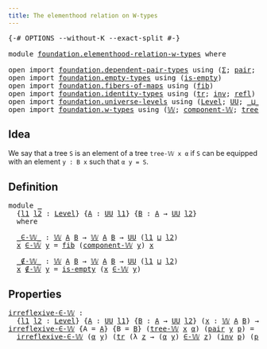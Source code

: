 ```yaml
---
title: The elementhood relation on W-types
---
```


<pre class="Agda"><a id="61" class="Symbol">{-#</a> <a id="65" class="Keyword">OPTIONS</a> <a id="73" class="Pragma">--without-K</a> <a id="85" class="Pragma">--exact-split</a> <a id="99" class="Symbol">#-}</a>

<a id="104" class="Keyword">module</a> <a id="111" href="foundation.elementhood-relation-w-types.html" class="Module">foundation.elementhood-relation-w-types</a> <a id="151" class="Keyword">where</a>

<a id="158" class="Keyword">open</a> <a id="163" class="Keyword">import</a> <a id="170" href="foundation.dependent-pair-types.html" class="Module">foundation.dependent-pair-types</a> <a id="202" class="Keyword">using</a> <a id="208" class="Symbol">(</a><a id="209" href="foundation-core.dependent-pair-types.html#515" class="Record">Σ</a><a id="210" class="Symbol">;</a> <a id="212" href="foundation-core.dependent-pair-types.html#588" class="InductiveConstructor">pair</a><a id="216" class="Symbol">;</a> <a id="218" href="foundation-core.dependent-pair-types.html#605" class="Field">pr1</a><a id="221" class="Symbol">;</a> <a id="223" href="foundation-core.dependent-pair-types.html#617" class="Field">pr2</a><a id="226" class="Symbol">)</a>
<a id="228" class="Keyword">open</a> <a id="233" class="Keyword">import</a> <a id="240" href="foundation.empty-types.html" class="Module">foundation.empty-types</a> <a id="263" class="Keyword">using</a> <a id="269" class="Symbol">(</a><a id="270" href="foundation-core.empty-types.html#1228" class="Function">is-empty</a><a id="278" class="Symbol">)</a>
<a id="280" class="Keyword">open</a> <a id="285" class="Keyword">import</a> <a id="292" href="foundation.fibers-of-maps.html" class="Module">foundation.fibers-of-maps</a> <a id="318" class="Keyword">using</a> <a id="324" class="Symbol">(</a><a id="325" href="foundation-core.fibers-of-maps.html#994" class="Function">fib</a><a id="328" class="Symbol">)</a>
<a id="330" class="Keyword">open</a> <a id="335" class="Keyword">import</a> <a id="342" href="foundation.identity-types.html" class="Module">foundation.identity-types</a> <a id="368" class="Keyword">using</a> <a id="374" class="Symbol">(</a><a id="375" href="foundation-core.identity-types.html#5702" class="Function">tr</a><a id="377" class="Symbol">;</a> <a id="379" href="foundation-core.identity-types.html#2729" class="Function">inv</a><a id="382" class="Symbol">;</a> <a id="384" href="foundation-core.identity-types.html#1820" class="InductiveConstructor">refl</a><a id="388" class="Symbol">)</a>
<a id="390" class="Keyword">open</a> <a id="395" class="Keyword">import</a> <a id="402" href="foundation.universe-levels.html" class="Module">foundation.universe-levels</a> <a id="429" class="Keyword">using</a> <a id="435" class="Symbol">(</a><a id="436" href="Agda.Primitive.html#597" class="Postulate">Level</a><a id="441" class="Symbol">;</a> <a id="443" href="foundation-core.universe-levels.html#235" class="Primitive">UU</a><a id="445" class="Symbol">;</a> <a id="447" href="Agda.Primitive.html#810" class="Primitive Operator">_⊔_</a><a id="450" class="Symbol">)</a>
<a id="452" class="Keyword">open</a> <a id="457" class="Keyword">import</a> <a id="464" href="foundation.w-types.html" class="Module">foundation.w-types</a> <a id="483" class="Keyword">using</a> <a id="489" class="Symbol">(</a><a id="490" href="foundation.w-types.html#2280" class="Datatype">𝕎</a><a id="491" class="Symbol">;</a> <a id="493" href="foundation.w-types.html#2515" class="Function">component-𝕎</a><a id="504" class="Symbol">;</a> <a id="506" href="foundation.w-types.html#2349" class="InductiveConstructor">tree-𝕎</a><a id="512" class="Symbol">)</a>
</pre>
## Idea

We say that a tree `S` is an element of a tree `tree-𝕎 x α` if `S` can be equipped with an element `y : B x` such that `α y = S`.

## Definition

<pre class="Agda"><a id="682" class="Keyword">module</a> <a id="689" href="foundation.elementhood-relation-w-types.html#689" class="Module">_</a>
  <a id="693" class="Symbol">{</a><a id="694" href="foundation.elementhood-relation-w-types.html#694" class="Bound">l1</a> <a id="697" href="foundation.elementhood-relation-w-types.html#697" class="Bound">l2</a> <a id="700" class="Symbol">:</a> <a id="702" href="Agda.Primitive.html#597" class="Postulate">Level</a><a id="707" class="Symbol">}</a> <a id="709" class="Symbol">{</a><a id="710" href="foundation.elementhood-relation-w-types.html#710" class="Bound">A</a> <a id="712" class="Symbol">:</a> <a id="714" href="foundation-core.universe-levels.html#235" class="Primitive">UU</a> <a id="717" href="foundation.elementhood-relation-w-types.html#694" class="Bound">l1</a><a id="719" class="Symbol">}</a> <a id="721" class="Symbol">{</a><a id="722" href="foundation.elementhood-relation-w-types.html#722" class="Bound">B</a> <a id="724" class="Symbol">:</a> <a id="726" href="foundation.elementhood-relation-w-types.html#710" class="Bound">A</a> <a id="728" class="Symbol">→</a> <a id="730" href="foundation-core.universe-levels.html#235" class="Primitive">UU</a> <a id="733" href="foundation.elementhood-relation-w-types.html#697" class="Bound">l2</a><a id="735" class="Symbol">}</a>
  <a id="739" class="Keyword">where</a>

  <a id="748" href="foundation.elementhood-relation-w-types.html#748" class="Function Operator">_∈-𝕎_</a> <a id="754" class="Symbol">:</a> <a id="756" href="foundation.w-types.html#2280" class="Datatype">𝕎</a> <a id="758" href="foundation.elementhood-relation-w-types.html#710" class="Bound">A</a> <a id="760" href="foundation.elementhood-relation-w-types.html#722" class="Bound">B</a> <a id="762" class="Symbol">→</a> <a id="764" href="foundation.w-types.html#2280" class="Datatype">𝕎</a> <a id="766" href="foundation.elementhood-relation-w-types.html#710" class="Bound">A</a> <a id="768" href="foundation.elementhood-relation-w-types.html#722" class="Bound">B</a> <a id="770" class="Symbol">→</a> <a id="772" href="foundation-core.universe-levels.html#235" class="Primitive">UU</a> <a id="775" class="Symbol">(</a><a id="776" href="foundation.elementhood-relation-w-types.html#694" class="Bound">l1</a> <a id="779" href="Agda.Primitive.html#810" class="Primitive Operator">⊔</a> <a id="781" href="foundation.elementhood-relation-w-types.html#697" class="Bound">l2</a><a id="783" class="Symbol">)</a>
  <a id="787" href="foundation.elementhood-relation-w-types.html#787" class="Bound">x</a> <a id="789" href="foundation.elementhood-relation-w-types.html#748" class="Function Operator">∈-𝕎</a> <a id="793" href="foundation.elementhood-relation-w-types.html#793" class="Bound">y</a> <a id="795" class="Symbol">=</a> <a id="797" href="foundation-core.fibers-of-maps.html#994" class="Function">fib</a> <a id="801" class="Symbol">(</a><a id="802" href="foundation.w-types.html#2515" class="Function">component-𝕎</a> <a id="814" href="foundation.elementhood-relation-w-types.html#793" class="Bound">y</a><a id="815" class="Symbol">)</a> <a id="817" href="foundation.elementhood-relation-w-types.html#787" class="Bound">x</a>

  <a id="822" href="foundation.elementhood-relation-w-types.html#822" class="Function Operator">_∉-𝕎_</a> <a id="828" class="Symbol">:</a> <a id="830" href="foundation.w-types.html#2280" class="Datatype">𝕎</a> <a id="832" href="foundation.elementhood-relation-w-types.html#710" class="Bound">A</a> <a id="834" href="foundation.elementhood-relation-w-types.html#722" class="Bound">B</a> <a id="836" class="Symbol">→</a> <a id="838" href="foundation.w-types.html#2280" class="Datatype">𝕎</a> <a id="840" href="foundation.elementhood-relation-w-types.html#710" class="Bound">A</a> <a id="842" href="foundation.elementhood-relation-w-types.html#722" class="Bound">B</a> <a id="844" class="Symbol">→</a> <a id="846" href="foundation-core.universe-levels.html#235" class="Primitive">UU</a> <a id="849" class="Symbol">(</a><a id="850" href="foundation.elementhood-relation-w-types.html#694" class="Bound">l1</a> <a id="853" href="Agda.Primitive.html#810" class="Primitive Operator">⊔</a> <a id="855" href="foundation.elementhood-relation-w-types.html#697" class="Bound">l2</a><a id="857" class="Symbol">)</a>
  <a id="861" href="foundation.elementhood-relation-w-types.html#861" class="Bound">x</a> <a id="863" href="foundation.elementhood-relation-w-types.html#822" class="Function Operator">∉-𝕎</a> <a id="867" href="foundation.elementhood-relation-w-types.html#867" class="Bound">y</a> <a id="869" class="Symbol">=</a> <a id="871" href="foundation-core.empty-types.html#1228" class="Function">is-empty</a> <a id="880" class="Symbol">(</a><a id="881" href="foundation.elementhood-relation-w-types.html#861" class="Bound">x</a> <a id="883" href="foundation.elementhood-relation-w-types.html#748" class="Function Operator">∈-𝕎</a> <a id="887" href="foundation.elementhood-relation-w-types.html#867" class="Bound">y</a><a id="888" class="Symbol">)</a>
</pre>
## Properties

<pre class="Agda"><a id="irreflexive-∈-𝕎"></a><a id="918" href="foundation.elementhood-relation-w-types.html#918" class="Function">irreflexive-∈-𝕎</a> <a id="934" class="Symbol">:</a>
  <a id="938" class="Symbol">{</a><a id="939" href="foundation.elementhood-relation-w-types.html#939" class="Bound">l1</a> <a id="942" href="foundation.elementhood-relation-w-types.html#942" class="Bound">l2</a> <a id="945" class="Symbol">:</a> <a id="947" href="Agda.Primitive.html#597" class="Postulate">Level</a><a id="952" class="Symbol">}</a> <a id="954" class="Symbol">{</a><a id="955" href="foundation.elementhood-relation-w-types.html#955" class="Bound">A</a> <a id="957" class="Symbol">:</a> <a id="959" href="foundation-core.universe-levels.html#235" class="Primitive">UU</a> <a id="962" href="foundation.elementhood-relation-w-types.html#939" class="Bound">l1</a><a id="964" class="Symbol">}</a> <a id="966" class="Symbol">{</a><a id="967" href="foundation.elementhood-relation-w-types.html#967" class="Bound">B</a> <a id="969" class="Symbol">:</a> <a id="971" href="foundation.elementhood-relation-w-types.html#955" class="Bound">A</a> <a id="973" class="Symbol">→</a> <a id="975" href="foundation-core.universe-levels.html#235" class="Primitive">UU</a> <a id="978" href="foundation.elementhood-relation-w-types.html#942" class="Bound">l2</a><a id="980" class="Symbol">}</a> <a id="982" class="Symbol">(</a><a id="983" href="foundation.elementhood-relation-w-types.html#983" class="Bound">x</a> <a id="985" class="Symbol">:</a> <a id="987" href="foundation.w-types.html#2280" class="Datatype">𝕎</a> <a id="989" href="foundation.elementhood-relation-w-types.html#955" class="Bound">A</a> <a id="991" href="foundation.elementhood-relation-w-types.html#967" class="Bound">B</a><a id="992" class="Symbol">)</a> <a id="994" class="Symbol">→</a> <a id="996" href="foundation.elementhood-relation-w-types.html#983" class="Bound">x</a> <a id="998" href="foundation.elementhood-relation-w-types.html#822" class="Function Operator">∉-𝕎</a> <a id="1002" href="foundation.elementhood-relation-w-types.html#983" class="Bound">x</a>
<a id="1004" href="foundation.elementhood-relation-w-types.html#918" class="Function">irreflexive-∈-𝕎</a> <a id="1020" class="Symbol">{</a><a id="1021" class="Argument">A</a> <a id="1023" class="Symbol">=</a> <a id="1025" href="foundation.elementhood-relation-w-types.html#1025" class="Bound">A</a><a id="1026" class="Symbol">}</a> <a id="1028" class="Symbol">{</a><a id="1029" class="Argument">B</a> <a id="1031" class="Symbol">=</a> <a id="1033" href="foundation.elementhood-relation-w-types.html#1033" class="Bound">B</a><a id="1034" class="Symbol">}</a> <a id="1036" class="Symbol">(</a><a id="1037" href="foundation.w-types.html#2349" class="InductiveConstructor">tree-𝕎</a> <a id="1044" href="foundation.elementhood-relation-w-types.html#1044" class="Bound">x</a> <a id="1046" href="foundation.elementhood-relation-w-types.html#1046" class="Bound">α</a><a id="1047" class="Symbol">)</a> <a id="1049" class="Symbol">(</a><a id="1050" href="foundation-core.dependent-pair-types.html#588" class="InductiveConstructor">pair</a> <a id="1055" href="foundation.elementhood-relation-w-types.html#1055" class="Bound">y</a> <a id="1057" href="foundation.elementhood-relation-w-types.html#1057" class="Bound">p</a><a id="1058" class="Symbol">)</a> <a id="1060" class="Symbol">=</a>
  <a id="1064" href="foundation.elementhood-relation-w-types.html#918" class="Function">irreflexive-∈-𝕎</a> <a id="1080" class="Symbol">(</a><a id="1081" href="foundation.elementhood-relation-w-types.html#1046" class="Bound">α</a> <a id="1083" href="foundation.elementhood-relation-w-types.html#1055" class="Bound">y</a><a id="1084" class="Symbol">)</a> <a id="1086" class="Symbol">(</a><a id="1087" href="foundation-core.identity-types.html#5702" class="Function">tr</a> <a id="1090" class="Symbol">(λ</a> <a id="1093" href="foundation.elementhood-relation-w-types.html#1093" class="Bound">z</a> <a id="1095" class="Symbol">→</a> <a id="1097" class="Symbol">(</a><a id="1098" href="foundation.elementhood-relation-w-types.html#1046" class="Bound">α</a> <a id="1100" href="foundation.elementhood-relation-w-types.html#1055" class="Bound">y</a><a id="1101" class="Symbol">)</a> <a id="1103" href="foundation.elementhood-relation-w-types.html#748" class="Function Operator">∈-𝕎</a> <a id="1107" href="foundation.elementhood-relation-w-types.html#1093" class="Bound">z</a><a id="1108" class="Symbol">)</a> <a id="1110" class="Symbol">(</a><a id="1111" href="foundation-core.identity-types.html#2729" class="Function">inv</a> <a id="1115" href="foundation.elementhood-relation-w-types.html#1057" class="Bound">p</a><a id="1116" class="Symbol">)</a> <a id="1118" class="Symbol">(</a><a id="1119" href="foundation-core.dependent-pair-types.html#588" class="InductiveConstructor">pair</a> <a id="1124" href="foundation.elementhood-relation-w-types.html#1055" class="Bound">y</a> <a id="1126" href="foundation-core.identity-types.html#1820" class="InductiveConstructor">refl</a><a id="1130" class="Symbol">))</a>
</pre>